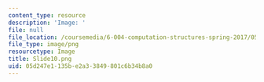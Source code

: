 ```yaml
---
content_type: resource
description: 'Image: '
file: null
file_location: /coursemedia/6-004-computation-structures-spring-2017/05d247e1135be2a33849801c6b34b8a0_Slide10.png
file_type: image/png
resourcetype: Image
title: Slide10.png
uid: 05d247e1-135b-e2a3-3849-801c6b34b8a0
---
```

